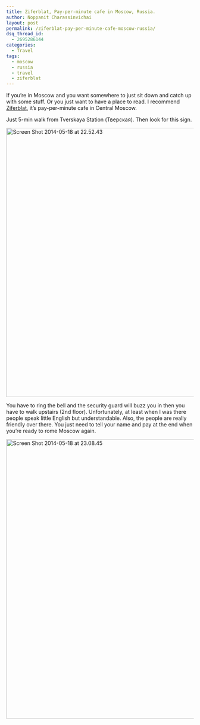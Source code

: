 ```yaml
---
title: Ziferblat, Pay-per-minute cafe in Moscow, Russia.
author: Noppanit Charassinvichai
layout: post
permalink: /ziferblat-pay-per-minute-cafe-moscow-russia/
dsq_thread_id:
  - 2695286144
categories:
  - Travel
tags:
  - moscow
  - russia
  - travel
  - ziferblat
---
```

If you&#8217;re in Moscow and you want somewhere to just sit down and catch up with some stuff. Or you just want to have a place to read. I recommend [Ziferblat][1], it&#8217;s pay-per-minute cafe in Central Moscow.

Just 5-min walk from Tverskaya Station (Тверская). Then look for this sign. 

[<img src="http://www.noppanit.com/wp-content/uploads/2014/05/Screen-Shot-2014-05-18-at-22.52.43.png" alt="Screen Shot 2014-05-18 at 22.52.43" width="516" height="721" class="aligncenter size-full wp-image-1306" />][2]

You have to ring the bell and the security guard will buzz you in then you have to walk upstairs (2nd floor). Unfortunately, at least when I was there people speak little English but understandable. Also, the people are really friendly over there. You just need to tell your name and pay at the end when you&#8217;re ready to rome Moscow again. 

[<img src="http://www.noppanit.com/wp-content/uploads/2014/05/Screen-Shot-2014-05-18-at-23.08.45.png" alt="Screen Shot 2014-05-18 at 23.08.45" width="1074" height="749" class="aligncenter size-full wp-image-1308" />][3]

 [1]: http://pushkin.ziferblat.net/en/ "Ziferblat"
 [2]: http://www.noppanit.com/wp-content/uploads/2014/05/Screen-Shot-2014-05-18-at-22.52.43.png
 [3]: http://www.noppanit.com/wp-content/uploads/2014/05/Screen-Shot-2014-05-18-at-23.08.45.png